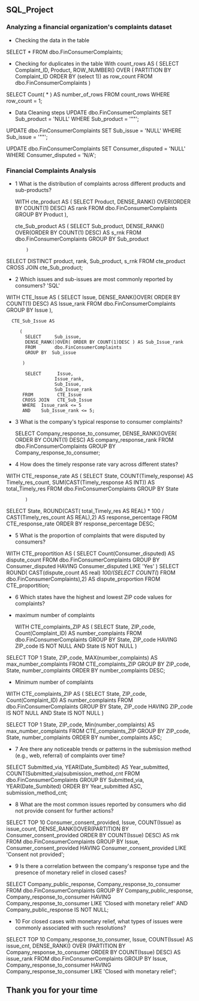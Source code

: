 ## SQL_Project
### Analyzing a financial organization's complaints dataset 

- Checking the data in the table

SELECT  *   FROM  dbo.FinConsumerComplaints;

- Checking for duplicates in the table
  With count_rows AS 
(
SELECT     Complaint_ID,
           Product,
		   ROW_NUMBER() OVER ( PARTITION BY Complaint_ID ORDER BY (select 1)) as row_count
FROM       dbo.FinConsumerComplaints
)

SELECT  Count( * ) AS number_of_rows
FROM  count_rows
WHERE   row_count = 1;

- Data Cleaning steps
  UPDATE  dbo.FinConsumerComplaints
SET   Sub_product = 'NULL'
WHERE Sub_product = '""';


UPDATE dbo.FinConsumerComplaints
SET     Sub_issue = 'NULL'
WHERE   Sub_issue = '""'; 

UPDATE dbo.FinConsumerComplaints
SET    Consumer_disputed = 'NULL'
WHERE   Consumer_disputed = 'N/A';


### Financial Complaints Analysis
- 1 What is the distribution of complaints across different products and sub-products?

   WITH cte_product AS
          (
            SELECT     Product,
            DENSE_RANK() OVER(ORDER BY COUNT(1) DESC) AS rank
            FROM       dbo.FinConsumerComplaints
            GROUP BY   Product
           ),

    cte_Sub_product AS
         (
           SELECT     Sub_product,
           DENSE_RANK() OVER(ORDER BY COUNT(1) DESC) AS s_rnk
           FROM       dbo.FinConsumerComplaints
           GROUP BY   Sub_product
		  
          )

SELECT     DISTINCT product,
           rank,
		   Sub_product,
		   s_rnk
FROM       cte_product
CROSS JOIN cte_Sub_product;

- 2 Which issues and sub-issues are most commonly reported by consumers?
'SQL'

WITH  CTE_Issue AS
         (
           SELECT     Issue,
           DENSE_RANK()OVER( ORDER BY COUNT(1) DESC) AS Issue_rank
           FROM       dbo.FinConsumerComplaints
           GROUP BY   Issue
         ),  

      CTE_Sub_Issue AS

         (
           SELECT     Sub_issue,
           DENSE_RANK()OVER( ORDER BY COUNT(1)DESC ) AS Sub_Issue_rank
           FROM       dbo.FinConsumerComplaints
		   GROUP BY  Sub_issue
    
          )

		   SELECT      Issue,
		              Issue_rank,
					  Sub_Issue,
					  Sub_Issue_rank
		  FROM         CTE_Issue
		  CROSS JOIN   CTE_Sub_Issue
		  WHERE  Issue_rank <= 5
		  AND    Sub_Issue_rank <= 5;

  - 3 What is the company's typical response to consumer complaints?

    SELECT      Company_response_to_consumer,
                DENSE_RANK()OVER( ORDER BY COUNT(1) DESC) AS company_response_rank
    FROM        dbo.FinConsumerComplaints
    GROUP BY    Company_response_to_consumer;

- 4 How does the timely response rate vary across different states?

WITH CTE_response_rate AS
          (
          SELECT     State,
                     COUNT(Timely_response) AS  Timely_res_count,
                     SUM(CAST(Timely_response AS INT)) AS total_Timely_res
          FROM       dbo.FinConsumerComplaints
          GROUP BY   State
          
           )

SELECT     State,
           ROUND(CAST( total_Timely_res AS REAL) * 100 / CAST(Timely_res_count AS REAL),2)  AS response_percentage
FROM       CTE_response_rate
ORDER BY   response_percentage DESC;

- 5 What is the proportion of complaints that were disputed by consumers?

 
 WITH  CTE_proportition AS 
(
SELECT      Count(Consumer_disputed) AS dispute_count
FROM        dbo.FinConsumerComplaints
GROUP  BY   Consumer_disputed
HAVING      Consumer_disputed LIKE 'Yes'
)
SELECT      ROUND( CAST(dispute_count AS real) *100/(SELECT  COUNT(*) FROM dbo.FinConsumerComplaints),2) AS  dispute_proportion
FROM        CTE_proportition;

- 6 Which states have the highest and lowest  ZIP code values for complaints?

- maximum number of complaints

  WITH CTE_complaints_ZIP AS
(
SELECT        State,
              ZIP_code,
			  Count(Complaint_ID) AS number_complaints
			  FROM          dbo.FinConsumerComplaints
GROUP   BY    State,
              ZIP_code
HAVING        ZIP_code IS NOT NULL
AND           State    IS NOT NULL
)

SELECT   TOP 1 State,
              ZIP_code,
			  MAX(number_complaints) AS max_number_complaints
FROM          CTE_complaints_ZIP
GROUP BY      ZIP_code,
              State,
			  number_complaints
ORDER BY      number_complaints DESC;

- Minimum number of complaints


WITH CTE_complaints_ZIP AS
(
SELECT        State,
              ZIP_code,
			  Count(Complaint_ID) AS number_complaints
			  FROM          dbo.FinConsumerComplaints
GROUP   BY    State,
              ZIP_code
HAVING        ZIP_code IS NOT NULL
AND           State    IS NOT NULL
)

SELECT   TOP 1 State,
              ZIP_code,
			  Min(number_complaints) AS max_number_complaints
FROM          CTE_complaints_ZIP
GROUP BY      ZIP_code,
              State,
			  number_complaints
ORDER BY      number_complaints ASC;

- 7 Are there any noticeable trends or patterns in the submission method (e.g., web, referral) of complaints over time?

SELECT          Submitted_via,
                YEAR(Date_Sumbited) AS Year_submitted,
				COUNT(Submitted_via)submission_method_cnt
FROM            dbo.FinConsumerComplaints
GROUP BY        Submitted_via,
                YEAR(Date_Sumbited)
ORDER  BY       Year_submitted ASC,
                submission_method_cnt;

- 8 What are the most common issues reported by consumers who did not provide consent for further actions?

SELECT         TOP 10 Consumer_consent_provided,
               Issue,
               COUNT(Issue) as issue_count,
			   DENSE_RANK()OVER(PARTITION BY Consumer_consent_provided ORDER BY COUNT(Issue) DESC) AS rnk
FROM           dbo.FinConsumerComplaints
GROUP BY       Issue,
               Consumer_consent_provided
HAVING         Consumer_consent_provided LIKE 'Consent not provided';

- 9 Is there a correlation between the company's response type and the presence of monetary relief in closed cases?


SELECT        Company_public_response,
              Company_response_to_consumer
FROM          dbo.FinConsumerComplaints
GROUP BY      Company_public_response,
              Company_response_to_consumer
HAVING        Company_response_to_consumer LIKE 'Closed with monetary relief'
AND           Company_public_response IS NOT NULL;

- 10 For closed cases with monetary relief, what types of issues were commonly associated with such resolutions?

SELECT       TOP 10 Company_response_to_consumer,
             Issue,
             COUNT(Issue) AS issue_cnt,
			 DENSE_RANK() OVER (PARTITION BY Company_response_to_consumer ORDER BY COUNT(Issue) DESC) AS issue_rank
FROM         dbo.FinConsumerComplaints
GROUP BY     Issue,
             Company_response_to_consumer
HAVING       Company_response_to_consumer LIKE 'Closed with monetary relief';

## Thank you for your time

			   
  


  


